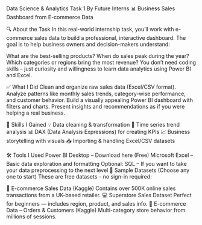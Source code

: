 Data Science & Analytics Task 1
By Future Interns
📊 Business Sales Dashboard from E-commerce Data

🔍 About the Task
In this real-world internship task, you’ll work with e-commerce sales data to build a professional, interactive dashboard. The goal is to help business owners and decision-makers understand:

What are the best-selling products?
When do sales peak during the year?
Which categories or regions bring the most revenue?
You don’t need coding skills – just curiosity and willingness to learn data analytics using Power BI and Excel.

✅ What I Did
Clean and organize raw sales data (Excel/CSV format).
Analyze patterns like monthly sales trends, category-wise performance, and customer behavior.
Build a visually appealing Power BI dashboard with filters and charts.
Present insights and recommendations as if you were helping a real business.

🎯 Skills I Gained
💡 Data cleaning & transformation
📆 Time series trend analysis
📊 DAX (Data Analysis Expressions) for creating KPIs
📈 Business storytelling with visuals
📥 Importing & handling Excel/CSV datasets

🛠️ Tools I Used
Power BI Desktop – Download here (Free)
Microsoft Excel – Basic data exploration and formatting
Optional: SQL – If you want to take your data preprocessing to the next level
📁 Sample Datasets (Choose any one to start)
These are free datasets – no sign-in required:

🛒 E-commerce Sales Data (Kaggle)
Contains over 500K online sales transactions from a UK-based retailer.
💻 Superstore Sales Dataset
Perfect for beginners — includes region, product, and sales info.
🧾 E-commerce Data – Orders & Customers (Kaggle)
Multi-category store behavior from millions of sessions.

